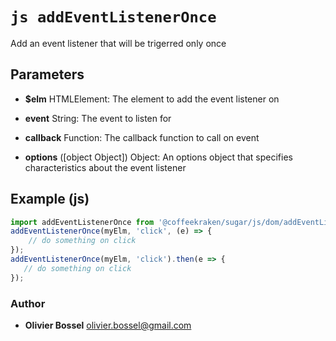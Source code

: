 


<!-- @namespace    sugar.js.dom -->

# ```js addEventListenerOnce ```


Add an event listener that will be trigerred only once

## Parameters

- **$elm**  HTMLElement: The element to add the event listener on

- **event**  String: The event to listen for

- **callback**  Function: The callback function to call on event

- **options** ([object Object]) Object: An options object that specifies characteristics about the event listener



## Example (js)

```js
import addEventListenerOnce from '@coffeekraken/sugar/js/dom/addEventListenerOnce'
addEventListenerOnce(myElm, 'click', (e) => {
    // do something on click
});
addEventListenerOnce(myElm, 'click').then(e => {
   // do something on click
});
```


### Author
- **Olivier Bossel** <a href="mailto:olivier.bossel@gmail.com">olivier.bossel@gmail.com</a> 



